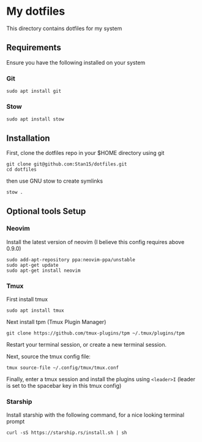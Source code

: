# My dotfiles
This directory contains dotfiles for my system

## Requirements
Ensure you have the following installed on your system

### Git
```
sudo apt install git
```

### Stow
```
sudo apt install stow
```

## Installation
First, clone the dotfiles repo in your $HOME directory using git
```
git clone git@github.com:Stan15/dotfiles.git
cd dotfiles
```
then use GNU stow to create symlinks
```
stow .
```

## Optional tools Setup
### Neovim
Install the latest version of neovim (I believe this config requires above 0.9.0)
```
sudo add-apt-repository ppa:neovim-ppa/unstable
sudo apt-get update
sudo apt-get install neovim
```
### Tmux
First install tmux
```
sudo apt install tmux
```

Next install tpm (Tmux Plugin Manager)
```
git clone https://github.com/tmux-plugins/tpm ~/.tmux/plugins/tpm
```
Restart your terminal session, or create a new terminal session.

Next, source the tmux config file:
```
tmux source-file ~/.config/tmux/tmux.conf
```

Finally, enter a tmux session and install the plugins using `<leader>I` (leader is set to the spacebar key in this tmux config)

### Starship
Install starship with the following command, for a nice looking terminal prompt
```
curl -sS https://starship.rs/install.sh | sh
```
